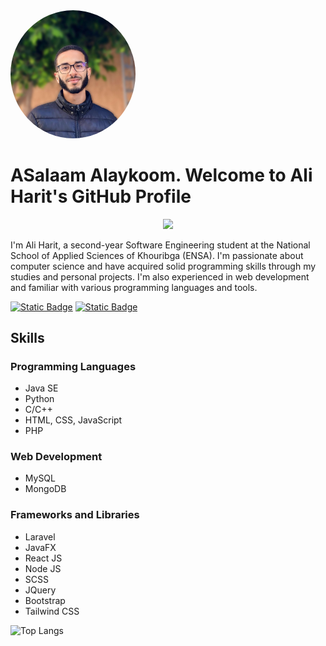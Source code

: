 <img src="aliharit.jpeg" alt="Ali Harit" style="width:200px;height:auto;border-radius:50%;">

# ASalaam Alaykoom. Welcome to Ali Harit's GitHub Profile

<p align="center">
  <a href="https://github.com/DenverCoder1/readme-typing-svg"><img src="https://readme-typing-svg.herokuapp.com/?lines=Code%20is%20Pure%20Art;Always%20learning%20new%20things&font=Fira%2520Code&center=true&width=440&height=45&color=f1f1f1&vCenter=true&size=22"></a>
</p> 

I'm Ali Harit, a second-year Software Engineering student at the National School of Applied Sciences of Khouribga (ENSA). I'm passionate about computer science and have acquired solid programming skills through my studies and personal projects. I'm also experienced in web development and familiar with various programming languages and tools.

 
 <a href="https://itsali.me/Portfolio"><img alt="Static Badge" src="https://img.shields.io/badge/Portfolio%20itsali.me-ffffff"></a> <a href="https://www.linkedin.com/in/aliharit"><img alt="Static Badge" src="https://img.shields.io/badge/Linkedin%20Ali%20Harit-2d64bc"></a>


##  Skills

### Programming Languages
- Java SE
- Python
- C/C++
- HTML, CSS, JavaScript
- PHP

### Web Development
- MySQL
- MongoDB

### Frameworks and Libraries
- Laravel
- JavaFX
- React JS
- Node JS
- SCSS
- JQuery
- Bootstrap
- Tailwind CSS

![Top Langs](https://github-readme-stats.vercel.app/api/top-langs/?username=itsaliiiiiiii&layout=compact&theme=dark&hide_border=true)
